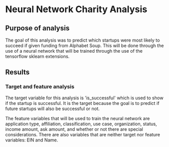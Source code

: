 # Neural Network Charity Analysis

## Purpose of analysis
The goal of this analysis was to predict which startups were most likely to succeed if given funding from Alphabet Soup. This will be done through the use of a neural network that will be trained through the use of the tensorflow sklearn extensions. 

## Results
### Target and feature analysis

The target variable for this analysis is 'is_successful' which is used to show if the startup is successful. It is the target because the goal is to predict if future startups will also be successful or not. 

The feature variables that will be used to train the neural network are application type, affiliation, classification, use case, organization, status, income amount, ask amount, and whether or not there are special considerations. There are also variables that are neither target nor feature variables: EIN and Name.



